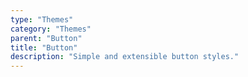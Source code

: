 ```yaml
---
type: "Themes"
category: "Themes"
parent: "Button"
title: "Button"
description: "Simple and extensible button styles."
---
```

